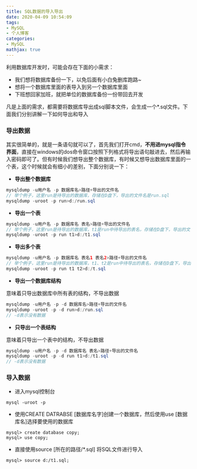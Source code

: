```yaml
---
title: SQL数据的导入导出
date: 2020-04-09 10:54:09
tags:
- MySQL
- 个人博客
categories:
- MySQL
mathjax: true
---
```


利用数据库开发时，可能会存在下面的小需求：

- 我们想将数据库备份一下，以免后面有小白兔删库跑路~
- 想将一个数据库里面的表导入到另一个数据库里面
- 下班想回家加班，就把单位的数据库备份一份带回去开发



凡是上面的需求，都需要将数据库导出成sql脚本文件，会生成一个*.sql文件。下面我们分别讲解一下如何导出和导入



### 导出数据

其实很简单的，就是一条语句就可以了，首先我们打开cmd，**不用进mysql指令界面**，直接在windows的dos命令窗口按照下列格式将导出语句敲进去，然后再输入密码即可了。但有时候我们想导出整个数据库，有时候又想导出数据库里面的一个表，这个时候就会有细小的差别，下面分别说一下：

- **导出整个数据库**

```java
mysqldump -u用户名 -p 数据库名>路径+导出的文件名
// 举个例子，这里run是待导出的数据库，存储在D盘下，导出的文件名是run.sql
mysqldump -uroot -p run>d:/run.sql
```

- **导出一个表**

```java
mysqldump -u用户名 -p 数据库名 表名>路径+导出的文件名
// 举个例子，这里run是待导出的数据库，t1是run中待导出的表名，存储在D盘下，导出的文件名是t1.sql
mysqldump -uroot -p run t1>d:/t1.sql
```

- **导出多个表**

```java
mysqldump -u用户名 -p 数据库名 表名1 表名2>路径+导出的文件名
// 举个例子，这里run是待导出的数据库，t1、t2是run中待导出的表名，存储在D盘下，导出的文件名是t1.sql
mysqldump -uroot -p run t1 t2>d:/t.sql
```

- **导出一个数据库结构**

意味着只导出数据库中所有表的结构，不导出数据

```java
mysqldump -u用户名 -p -d 数据库名>路径+导出的文件名
mysqldump -uroot -p -d run>d:/run.sql
// -d表示没有数据
```

- **只导出一个表结构**

意味着只导出一个表中的结构，不导出数据

```java
mysqldump -u用户名 -p -d 数据库名 表名>路径+导出的文件名
mysqldump -uroot -p -d run t1>d:/t1.sql
// -d表示没有数据
```



### 导入数据

- 进入mysql控制台

```mysql
mysql -uroot -p
```

- 使用CREATE  DATRABSE [数据库名字]创建一个数据库，然后使用use [数据库名]选择要使用的数据库

```mysql
mysql> create database copy;
mysql> use copy;
```

- 直接使用source [所在的路径/*.sql] 将SQL文件进行导入

```mysql
mysql> source d:/t1.sql;
```

